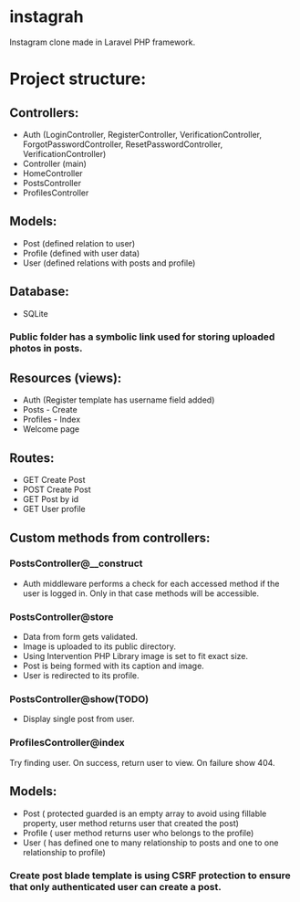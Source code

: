 # instagrah
Instagram clone made in Laravel PHP framework.

# Project structure:
## Controllers:
- Auth (LoginController, RegisterController, VerificationController, ForgotPasswordController, ResetPasswordController, VerificationController)
- Controller (main)
- HomeController
- PostsController
- ProfilesController

## Models:
- Post (defined relation to user)
- Profile (defined with user data)
- User (defined relations with posts and profile)

## Database:
- SQLite

### Public folder has a symbolic link used for storing uploaded photos in posts.

## Resources (views):
- Auth (Register template has username field added)
- Posts - Create
- Profiles - Index
- Welcome page

## Routes:
- GET Create Post
- POST Create Post
- GET Post by id
- GET User profile

## Custom methods from controllers:
### PostsController@__construct
- Auth middleware performs a check for each accessed method if the user is logged in. Only in that case methods will be accessible.

### PostsController@store
- Data from form gets validated.
- Image is uploaded to its public directory.
- Using Intervention PHP Library image is set to fit exact size.
- Post is being formed with its caption and image.
- User is redirected to its profile. 

### PostsController@show(TODO)
- Display single post from user.

### ProfilesController@index
Try finding user. On success, return user to view. On failure show 404.


## Models:
- Post ( protected guarded is an empty array to avoid using fillable property, user method returns user that created the post)
- Profile ( user method returns user who belongs to the profile)
- User ( has defined one to many relationship to posts and one to one relationship to profile)

### Create post blade template is using CSRF protection to ensure that only authenticated user can create a post.
